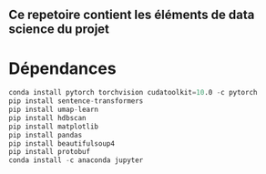 ## Ce repetoire contient les éléments de data science du projet



# Dépendances 

``` s
conda install pytorch torchvision cudatoolkit=10.0 -c pytorch  
pip install sentence-transformers
pip install umap-learn
pip install hdbscan
pip install matplotlib
pip install pandas
pip install beautifulsoup4
pip install protobuf
conda install -c anaconda jupyter

```